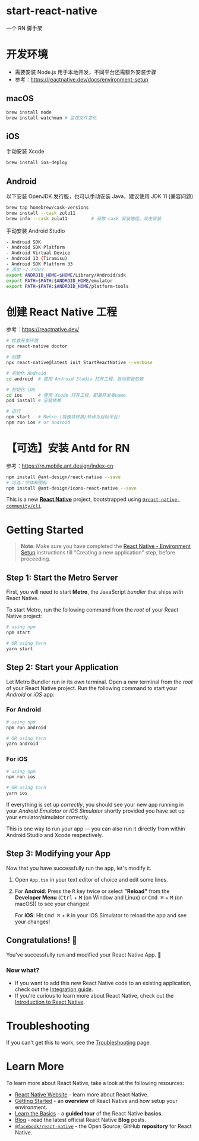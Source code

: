 # start-react-native
 一个 RN 脚手架

# 开发环境

- 需要安装 Node.js 用于本地开发，不同平台还需额外安装步骤
- 参考：https://reactnative.dev/docs/environment-setup

## macOS

```bash
brew install node
brew install watchman # 监视文件变化
```

## iOS

手动安装 Xcode
```bash
brew install ios-deploy
```

## Android

以下安装 OpenJDK 发行版，也可以手动安装 Java，建议使用 JDK 11 (兼容问题)
```bash
brew tap homebrew/cask-versions
brew install --cask zulu11
brew info --cask zulu11         # 获取 cask 安装路径，双击安装
```

手动安装 Android Studio
```bash
- Android SDK
- Android SDK Platform
- Android Virtual Device
- Android 13 (Tiramisu)
- Android SDK Platform 33
# 添加 ~/.zshrc
export ANDROID_HOME=$HOME/Library/Android/sdk
export PATH=$PATH:$ANDROID_HOME/emulator
export PATH=$PATH:$ANDROID_HOME/platform-tools
```

# 创建 React Native 工程

参考：https://reactnative.dev/
```bash
# 检查开发环境
npx react-native doctor

# 创建
npx react-native@latest init StartReactNative --verbose

# 初始化 Android
cd android  # 使用 Android Studio 打开工程，自动安装依赖

# 初始化 iOS
cd ios      # 使用 Xcode 打开工程，配置开发者name
pod install # 安装依赖

# 运行
npm start   # Metro (将模块转换/转译为目标平台)
npm run ios # or android
```

# 【可选】安装 Antd for RN

参考：https://rn.mobile.ant.design/index-cn
```bash
npm install @ant-design/react-native --save
# 可选：字体和图标
npm install @ant-design/icons-react-native --save
```



This is a new [**React Native**](https://reactnative.dev) project, bootstrapped using [`@react-native-community/cli`](https://github.com/react-native-community/cli).

# Getting Started

>**Note**: Make sure you have completed the [React Native - Environment Setup](https://reactnative.dev/docs/environment-setup) instructions till "Creating a new application" step, before proceeding.

## Step 1: Start the Metro Server

First, you will need to start **Metro**, the JavaScript _bundler_ that ships _with_ React Native.

To start Metro, run the following command from the _root_ of your React Native project:

```bash
# using npm
npm start

# OR using Yarn
yarn start
```

## Step 2: Start your Application

Let Metro Bundler run in its _own_ terminal. Open a _new_ terminal from the _root_ of your React Native project. Run the following command to start your _Android_ or _iOS_ app:

### For Android

```bash
# using npm
npm run android

# OR using Yarn
yarn android
```

### For iOS

```bash
# using npm
npm run ios

# OR using Yarn
yarn ios
```

If everything is set up _correctly_, you should see your new app running in your _Android Emulator_ or _iOS Simulator_ shortly provided you have set up your emulator/simulator correctly.

This is one way to run your app — you can also run it directly from within Android Studio and Xcode respectively.

## Step 3: Modifying your App

Now that you have successfully run the app, let's modify it.

1. Open `App.tsx` in your text editor of choice and edit some lines.
2. For **Android**: Press the <kbd>R</kbd> key twice or select **"Reload"** from the **Developer Menu** (<kbd>Ctrl</kbd> + <kbd>M</kbd> (on Window and Linux) or <kbd>Cmd ⌘</kbd> + <kbd>M</kbd> (on macOS)) to see your changes!

   For **iOS**: Hit <kbd>Cmd ⌘</kbd> + <kbd>R</kbd> in your iOS Simulator to reload the app and see your changes!

## Congratulations! :tada:

You've successfully run and modified your React Native App. :partying_face:

### Now what?

- If you want to add this new React Native code to an existing application, check out the [Integration guide](https://reactnative.dev/docs/integration-with-existing-apps).
- If you're curious to learn more about React Native, check out the [Introduction to React Native](https://reactnative.dev/docs/getting-started).

# Troubleshooting

If you can't get this to work, see the [Troubleshooting](https://reactnative.dev/docs/troubleshooting) page.

# Learn More

To learn more about React Native, take a look at the following resources:

- [React Native Website](https://reactnative.dev) - learn more about React Native.
- [Getting Started](https://reactnative.dev/docs/environment-setup) - an **overview** of React Native and how setup your environment.
- [Learn the Basics](https://reactnative.dev/docs/getting-started) - a **guided tour** of the React Native **basics**.
- [Blog](https://reactnative.dev/blog) - read the latest official React Native **Blog** posts.
- [`@facebook/react-native`](https://github.com/facebook/react-native) - the Open Source; GitHub **repository** for React Native.
